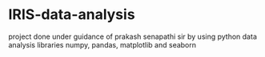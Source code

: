 # IRIS-data-analysis
project done under guidance of prakash senapathi sir by using python data analysis libraries numpy, pandas, matplotlib and seaborn
